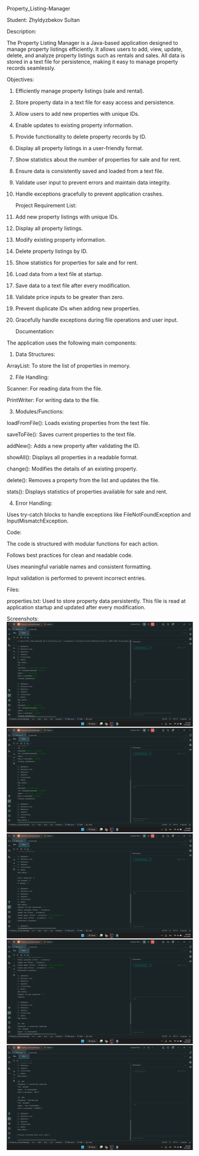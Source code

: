 Property_Listing-Manager

Student: Zhyldyzbekov Sultan 



Description:

The Property Listing Manager is a Java-based application designed to manage property listings efficiently. It allows users to add, view, update, delete, and analyze property listings such as rentals and sales. All data is stored in a text file for persistence, making it easy to manage property records seamlessly.

Objectives:

1. Efficiently manage property listings (sale and rental).

2. Store property data in a text file for easy access and persistence.

3. Allow users to add new properties with unique IDs.

4. Enable updates to existing property information.

5. Provide functionality to delete property records by ID.

6. Display all property listings in a user-friendly format.

7. Show statistics about the number of properties for sale and for rent.

8. Ensure data is consistently saved and loaded from a text file.

9. Validate user input to prevent errors and maintain data integrity.

10. Handle exceptions gracefully to prevent application crashes.

    

    Project Requirement List:

1. Add new property listings with unique IDs.

2. Display all property listings.

3. Modify existing property information.

4. Delete property listings by ID.

5. Show statistics for properties for sale and for rent.

6. Load data from a text file at startup.

7. Save data to a text file after every modification.

8. Validate price inputs to be greater than zero.

9. Prevent duplicate IDs when adding new properties.

10. Gracefully handle exceptions during file operations and user input.

    Documentation:

The application uses the following main components:

1. Data Structures:

ArrayList<Property>: To store the list of properties in memory.

2. File Handling:

Scanner: For reading data from the file.

PrintWriter: For writing data to the file.

3. Modules/Functions:

loadFromFile(): Loads existing properties from the text file.

saveToFile(): Saves current properties to the text file.

addNew(): Adds a new property after validating the ID.

showAll(): Displays all properties in a readable format.

change(): Modifies the details of an existing property.

delete(): Removes a property from the list and updates the file.

stats(): Displays statistics of properties available for sale and rent.

4. Error Handling:

Uses try-catch blocks to handle exceptions like FileNotFoundException and InputMismatchException.


Code:

The code is structured with modular functions for each action.

Follows best practices for clean and readable code.

Uses meaningful variable names and consistent formatting.

Input validation is performed to prevent incorrect entries.

Files:

properties.txt: Used to store property data persistently. This file is read at application startup and updated after every modification.


Screenshots:
![1](https://github.com/Mars1kg/Property_Listing-Manager/blob/master/1.1.png)
![1](https://github.com/Mars1kg/Property_Listing-Manager/blob/master/1.2.png)
![1](https://github.com/Mars1kg/Property_Listing-Manager/blob/master/1.3.png)
![1](https://github.com/Mars1kg/Property_Listing-Manager/blob/master/1.4.png)
![1](https://github.com/Mars1kg/Property_Listing-Manager/blob/master/1.5.png)
